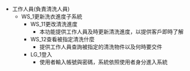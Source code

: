 - 工作人員(負責清洗人員)
  - WS_1更新洗衣進度子系統
    - WS_11更改清洗進度
      - 本功能提供工作人員及時更新清洗進度，以提供客戶即時了解 
    - WS_12查看被指定清洗什麼
      - 提供工作人員查詢被指定的清洗物件以及何時要交件
    - LG_1登入 
      - 使用者輸入帳號與密碼，系統依照使用者身分進入系統
